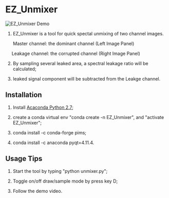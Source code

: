 # EZ_Unmixer

![EZ_Unmixer Demo](https://github.com/troylhy1991/EZ_Unmixer/blob/master/EZ_Unmixer_Demo.gif)

1. EZ_Unmixer is a tool for quick spectal unmixing of two channel images.

      Master channel: the dominant channel (Left Image Panel)
 
      Leakage channel: the corrupted channel (Right Image Panel)

2. By sampling several leaked area, a spectral leakage ratio will be calculated;

3. leaked signal component will be subtracted from the Leakge channel.

## Installation

1. Install [Acaconda Python 2.7](https://www.anaconda.com/download/);

2. create a conda virtual env "conda create -n EZ_Unmixer", and "activate EZ_Unmixer";

3. conda install -c conda-forge pims;

4. conda install -c anaconda pyqt=4.11.4.

## Usage Tips

1. Start the tool by typing "python unmixer.py";

2. Toggle on/off draw/sample mode by press key D;

3. Follow the demo video.



